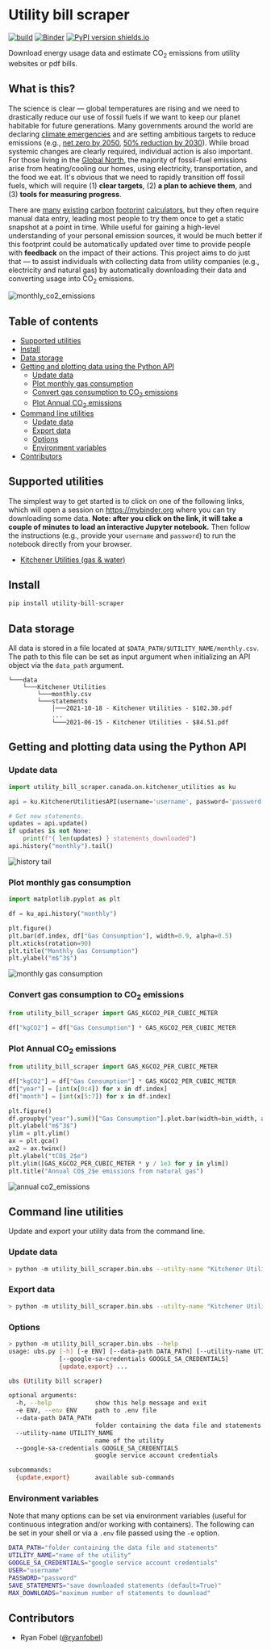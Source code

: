 # Utility bill scraper

[![build](https://github.com/ryanfobel/utility-bill-scraper/actions/workflows/build.yml/badge.svg?branch=main)](https://github.com/ryanfobel/utility-bill-scraper/actions/workflows/build.yml)
[![Binder](https://mybinder.org/badge_logo.svg)](https://mybinder.org/v2/gh/ryanfobel/utility-bill-scraper/main)
[![PyPI version shields.io](https://img.shields.io/pypi/v/utility-bill-scraper.svg)](https://pypi.python.org/pypi/utility-bill-scraper/)

Download energy usage data and estimate CO<sub>2</sub> emissions from utility websites or pdf bills.

## What is this?

The science is clear — global temperatures are rising and we need to drastically reduce our use of fossil fuels if we want to keep our planet habitable for future generations. Many governments around the world are declaring [climate emergencies](https://qz.com/1786781/which-cities-have-declared-climate-emergencies/) and are setting ambitious targets to reduce emissions (e.g., [net zero by 2050](https://www.ipcc.ch/sr15/), [50% reduction by 2030](https://www.npr.org/2021/04/16/987667828/how-the-u-s-could-halve-climate-emissions-by-2030)). While broad systemic changes are clearly required, individual action is also important. For those living in the [Global North](https://en.wikipedia.org/wiki/Global_North_and_Global_South), the majority of fossil-fuel emissions arise from heating/cooling our homes, using electricity, transportation, and the food we eat. It's obvious that we need to rapidly transition off fossil fuels, which will require (1) **clear targets**, (2) **a plan to achieve them**, and (3) **tools for measuring progress**.

There are [many](https://app.projectneutral.org/) [existing](https://coolclimate.berkeley.edu/calculator) [carbon](https://www.nature.org/en-us/get-involved/how-to-help/carbon-footprint-calculator/) [footprint](https://www.carbonfootprint.com/calculator.aspx) [calculators](https://www3.epa.gov/carbon-footprint-calculator/), but they often require manual data entry, leading most people to try them once to get a static snapshot at a point in time. While useful for gaining a high-level understanding of your personal emission sources, it would be much better if this footprint could be automatically updated over time to provide people with **feedback** on the impact of their actions. This project aims to do just that — to assist individuals with collecting data from utility companies (e.g., electricity and natural gas) by automatically downloading their data and converting usage into CO<sub>2</sub> emissions.

![monthly_co2_emissions](https://raw.githubusercontent.com/ryanfobel/utility-bill-scraper/main/notebooks/canada/on/images/monthly_co2_emissions.png)

<!-- START doctoc generated TOC please keep comment here to allow auto update -->
<!-- DON'T EDIT THIS SECTION, INSTEAD RE-RUN doctoc TO UPDATE -->
## Table of contents

- [Supported utilities](#supported-utilities)
- [Install](#install)
- [Data storage](#data-storage)
- [Getting and plotting data using the Python API](#getting-and-plotting-data-using-the-python-api)
  - [Update data](#update-data)
  - [Plot monthly gas consumption](#plot-monthly-gas-consumption)
  - [Convert gas consumption to CO<sub>2</sub> emissions](#convert-gas-consumption-to-cosub2sub-emissions)
  - [Plot Annual CO<sub>2</sub> emissions](#plot-annual-cosub2sub-emissions)
- [Command line utilities](#command-line-utilities)
  - [Update data](#update-data-1)
  - [Export data](#export-data)
  - [Options](#options)
  - [Environment variables](#environment-variables)
- [Contributors](#contributors)

<!-- END doctoc generated TOC please keep comment here to allow auto update -->

## Supported utilities

The simplest way to get started is to click on one of the following links, which will open a session on https://mybinder.org where you can try downloading some data. **Note: after you click on the link, it will take a couple of minutes to load an interactive Jupyter notebook.** Then follow the instructions (e.g., provide your `username` and `password`) to run the notebook directly from your browser.

 * [Kitchener Utilities (gas & water)](https://mybinder.org/v2/gh/ryanfobel/utility-bill-scraper/main?labpath=notebooks%2Fcanada%2Fon%2Fkitchener_utilities.ipynb)
 
## Install

```sh
pip install utility-bill-scraper
```

## Data storage

All data is stored in a file located at `$DATA_PATH/$UTILITY_NAME/monthly.csv`. The path to this file can be set as input argument when initializing an API object via the `data_path` argument.

```
└───data
    └───Kitchener Utilities
        └───monthly.csv
        └───statements
            │───2021-10-18 - Kitchener Utilities - $102.30.pdf
            ...
            └───2021-06-15 - Kitchener Utilities - $84.51.pdf
```

## Getting and plotting data using the Python API

### Update data

```python
import utility_bill_scraper.canada.on.kitchener_utilities as ku

api = ku.KitchenerUtilitiesAPI(username='username', password='password')

# Get new statements.
updates = api.update()
if updates is not None:
    print(f"{ len(updates) } statements_downloaded")
api.history("monthly").tail()
```
![history tail](https://raw.githubusercontent.com/ryanfobel/utility-bill-scraper/main/notebooks/canada/on/images/history_tail.png)




### Plot monthly gas consumption

```python
import matplotlib.pyplot as plt

df = ku_api.history("monthly")

plt.figure()
plt.bar(df.index, df["Gas Consumption"], width=0.9, alpha=0.5)
plt.xticks(rotation=90)
plt.title("Monthly Gas Consumption")
plt.ylabel("m$^3$")
```

![monthly gas consumption](https://raw.githubusercontent.com/ryanfobel/utility-bill-scraper/main/notebooks/canada/on/images/monthly_gas_consumption.png)

### Convert gas consumption to CO<sub>2</sub> emissions

```python
from utility_bill_scraper import GAS_KGCO2_PER_CUBIC_METER

df["kgCO2"] = df["Gas Consumption"] * GAS_KGCO2_PER_CUBIC_METER
```

### Plot Annual CO<sub>2</sub> emissions

```python
from utility_bill_scraper import GAS_KGCO2_PER_CUBIC_METER

df["kgCO2"] = df["Gas Consumption"] * GAS_KGCO2_PER_CUBIC_METER
df["year"] = [int(x[0:4]) for x in df.index]
df["month"] = [int(x[5:7]) for x in df.index]

plt.figure()
df.groupby("year").sum()["Gas Consumption"].plot.bar(width=bin_width, alpha=alpha)
plt.ylabel("m$^3$")
ylim = plt.ylim()
ax = plt.gca()
ax2 = ax.twinx()
plt.ylabel("tCO$_2$e")
plt.ylim([GAS_KGCO2_PER_CUBIC_METER * y / 1e3 for y in ylim])
plt.title("Annual CO$_2$e emissions from natural gas")
```

![annual co2_emissions](https://raw.githubusercontent.com/ryanfobel/utility-bill-scraper/main/notebooks/canada/on/images/annual_co2_emissions_natural_gas.png)

## Command line utilities

Update and export your utility data from the command line.

### Update data

```sh
> python -m utility_bill_scraper.bin.ubs --utilty-name "Kitchener Utilities" update --user $USER --password $PASSWORD
```

### Export data

```sh
> python -m utility_bill_scraper.bin.ubs --utilty-name "Kitchener Utilities" export --output monthly.csv
```

### Options

```sh
> python -m utility_bill_scraper.bin.ubs --help
usage: ubs.py [-h] [-e ENV] [--data-path DATA_PATH] [--utility-name UTILITY_NAME]
              [--google-sa-credentials GOOGLE_SA_CREDENTIALS]
              {update,export} ...

ubs (Utility bill scraper)

optional arguments:
  -h, --help            show this help message and exit
  -e ENV, --env ENV     path to .env file
  --data-path DATA_PATH
                        folder containing the data file and statements
  --utility-name UTILITY_NAME
                        name of the utility
  --google-sa-credentials GOOGLE_SA_CREDENTIALS
                        google service account credentials

subcommands:
  {update,export}       available sub-commands
```

### Environment variables

Note that many options can be set via environment variables (useful for continuous integration and/or working with containers). The following can be set in your shell or via a `.env` file passed using the `-e` option.

```sh
DATA_PATH="folder containing the data file and statements"
UTILITY_NAME="name of the utility"
GOOGLE_SA_CREDENTIALS="google service account credentials"
USER="username"
PASSWORD="password"
SAVE_STATEMENTS="save downloaded statements (default=True)"
MAX_DOWNLOADS="maximum number of statements to download"
```

## Contributors

* Ryan Fobel ([@ryanfobel](https://github.com/ryanfobel))
